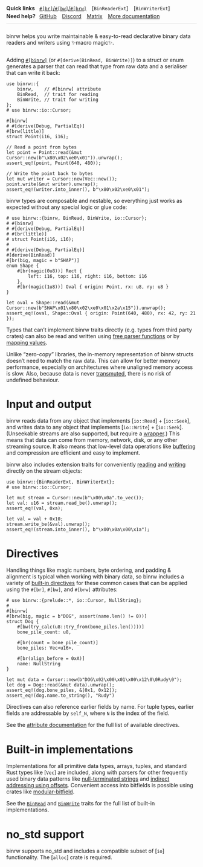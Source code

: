 <style>
.intro { display: flex; flex-direction: column-reverse; }
.ql { display: table; border-bottom: thin solid var(--color-border, #ddd); margin-bottom: .75em; padding-bottom: .75em; }
.ql_h.ql_h.ql_h { border: initial; font: inherit; font-size: 1em; font-weight: bold; padding: 0 .75em 0 0; white-space: nowrap; width: 0; }
.ql > * { display: table-row; }
.ql > *     > * { display: table-cell; }
.ql > * + * > *,
.ql > * + * > .ql_h.ql_h { padding-top: .25em; }
.ql p { display: inline; margin: 0 .75em 0 0; }
.ql p:last-child { margin-right: 0; }
.ql code { white-space: nowrap; }
</style>

<div class="intro">

binrw helps you write maintainable & easy-to-read declarative binary data
readers and writers using ✨macro magic✨.

<div class="ql">

<nav>

<h2 class="ql_h">Quick links</h2>

<div>

[`#[br]`/`#[bw]`/`#[brw]`](docs::attribute)

[`BinReaderExt`]

[`BinWriterExt`]
</div>
</nav>

<nav>

<h2 class="ql_h">Need help?</h2>

<div>

[GitHub]

[Discord]

[Matrix]

[More documentation](docs)
</div>
</nav>
</div>

[GitHub]: https://github.com/jam1garner/binrw/discussions/categories/q-a
[Discord]: https://discord.gg/ABy4Qh549j
[Matrix]: https://matrix.to/#/%23binrw:matrix.org
</div>

Adding [`#[binrw]`](macro@binrw) (or `#[derive(BinRead, BinWrite)]`) to a
struct or enum generates a parser that can read that type from raw data and a
serialiser that can write it back:

```
use binrw::{
    binrw,    // #[binrw] attribute
    BinRead,  // trait for reading
    BinWrite, // trait for writing
};
# use binrw::io::Cursor;

#[binrw]
# #[derive(Debug, PartialEq)]
#[brw(little)]
struct Point(i16, i16);

// Read a point from bytes
let point = Point::read(&mut Cursor::new(b"\x80\x02\xe0\x01")).unwrap();
assert_eq!(point, Point(640, 480));

// Write the point back to bytes
let mut writer = Cursor::new(Vec::new());
point.write(&mut writer).unwrap();
assert_eq!(writer.into_inner(), b"\x80\x02\xe0\x01");
```

binrw types are composable and nestable, so everything just works as expected
without any special logic or glue code:

```
# use binrw::{binrw, BinRead, BinWrite, io::Cursor};
# #[binrw]
# #[derive(Debug, PartialEq)]
# #[br(little)]
# struct Point(i16, i16);
#
# #[derive(Debug, PartialEq)]
#[derive(BinRead)]
#[br(big, magic = b"SHAP")]
enum Shape {
    #[br(magic(0u8))] Rect {
        left: i16, top: i16, right: i16, bottom: i16
    },
    #[br(magic(1u8))] Oval { origin: Point, rx: u8, ry: u8 }
}

let oval = Shape::read(&mut Cursor::new(b"SHAP\x01\x80\x02\xe0\x01\x2a\x15")).unwrap();
assert_eq!(oval, Shape::Oval { origin: Point(640, 480), rx: 42, ry: 21 });
```

Types that can’t implement binrw traits directly (e.g. types from third party
crates) can also be read and written using
[free parser functions](docs::attribute#custom-parserswriters) or by
[mapping values](docs::attribute#map).

Unlike “zero-copy” libraries, the in-memory representation of binrw structs
doesn’t need to match the raw data. This can allow for better memory
performance, especially on architectures where unaligned memory access is
slow. Also, because data is never [transmuted](core::mem::transmute), there
is no risk of undefined behaviour.

# Input and output

binrw reads data from any object that implements [`io::Read`] + [`io::Seek`],
and writes data to any object that implements [`io::Write`] + [`io::Seek`].
(Unseekable streams are also supported, but require a [wrapper](io::NoSeek).)
This means that data can come from memory, network, disk, or any other streaming
source. It also means that low-level data operations like
[buffering](io::BufReader) and compression are efficient and easy to
implement.

binrw also includes extension traits for conveniently [reading](BinReaderExt)
and [writing](BinWriterExt) directly on the stream objects:

```
use binrw::{BinReaderExt, BinWriterExt};
# use binrw::io::Cursor;

let mut stream = Cursor::new(b"\x00\x0a".to_vec());
let val: u16 = stream.read_be().unwrap();
assert_eq!(val, 0xa);

let val = val + 0x10;
stream.write_be(&val).unwrap();
assert_eq!(stream.into_inner(), b"\x00\x0a\x00\x1a");
```

# Directives

Handling things like magic numbers, byte ordering, and padding & alignment
is typical when working with binary data, so binrw includes a variety of
[built-in directives](docs::attribute) for these common cases that can be applied
using the `#[br]`, `#[bw]`, and `#[brw]` attributes:

```
# use binrw::{prelude::*, io::Cursor, NullString};
#
#[binrw]
#[brw(big, magic = b"DOG", assert(name.len() != 0))]
struct Dog {
    #[bw(try_calc(u8::try_from(bone_piles.len())))]
    bone_pile_count: u8,

    #[br(count = bone_pile_count)]
    bone_piles: Vec<u16>,

    #[br(align_before = 0xA)]
    name: NullString
}

let mut data = Cursor::new(b"DOG\x02\x00\x01\x00\x12\0\0Rudy\0");
let dog = Dog::read(&mut data).unwrap();
assert_eq!(dog.bone_piles, &[0x1, 0x12]);
assert_eq!(dog.name.to_string(), "Rudy")
```

Directives can also reference earlier fields by name. For tuple types,
earlier fields are addressable by `self_N`, where `N` is the index of the
field.

See the [attribute documentation](docs::attribute) for the full list of
available directives.

# Built-in implementations

Implementations for all primitive data types, arrays, tuples, and standard
Rust types like [`Vec`] are included, along with parsers for other
frequently used binary data patterns like
[null-terminated strings](NullString) and
[indirect addressing using offsets](FilePtr). Convenient access into
bitfields is possible using crates like
[modular-bitfield](docs::attribute#using-map-on-a-struct-to-create-a-bit-field).

See the [`BinRead`](BinRead#foreign-impls) and
[`BinWrite`](BinWrite#foreign-impls) traits for the full list of built-in
implementations.

# no_std support

binrw supports no_std and includes a compatible subset of [`io`]
functionality. The [`alloc`] crate is required.
